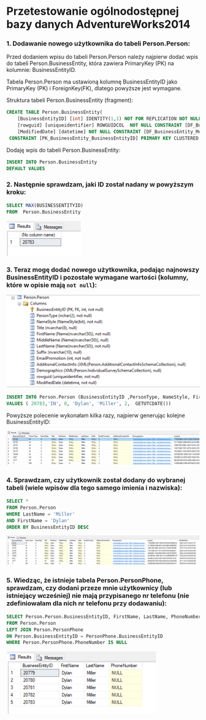 # Przetestowanie ogólnodostępnej bazy danych AdventureWorks2014

### 1. Dodawanie nowego użytkownika do tabeli Person.Person:

Przed dodaniem wpisu do tabeli Person.Person należy najpierw dodać wpis do tabeli Person.BusinessEntity, która zawiera PrimaryKey (PK) na kolumnie: BusinessEntityID.

Tabela Person.Person ma ustawioną kolumnę BusinessEntityID jako PrimaryKey (PK) i ForeignKey(FK), dlatego powyższe jest wymagane.
 
Struktura tabeli Person.BusinessEntity (fragment):

```sql
CREATE TABLE Person.BusinessEntity(
	[BusinessEntityID] [int] IDENTITY(1,1) NOT FOR REPLICATION NOT NULL,
	[rowguid] [uniqueidentifier] ROWGUIDCOL  NOT NULL CONSTRAINT [DF_BusinessEntity_rowguid]  DEFAULT (newid()),
	[ModifiedDate] [datetime] NOT NULL CONSTRAINT [DF_BusinessEntity_ModifiedDate]  DEFAULT (getdate()),
 CONSTRAINT [PK_BusinessEntity_BusinessEntityID] PRIMARY KEY CLUSTERED
```

Dodaję wpis do tabeli Person.BusinessEntity:

```sql
INSERT INTO Person.BusinessEntity 
DEFAULT VALUES
```
### 2. Następnie sprawdzam, jaki ID został nadany w powyższym kroku:

```sql
SELECT MAX(BUSINESSENTITYID)  
FROM  Person.BusinessEntity
```

![obrazek nr1](img/01.jpg)

### 3. Teraz mogę dodać nowego użytkownika, podając najnowszy BusinessEntityID i pozostałe wymagane wartości (kolumny, które w opisie mają `not null`):

![obrazek nr2](img/02.jpg)

```sql
INSERT INTO Person.Person (BusinessEntityID ,PersonType, NameStyle, FirstName, LastName, EmailPromotion, ModifiedDate) 
VALUES ( 20783,'IN', 0, 'Dylan', 'Miller', 2,  GETUTCDATE())
```

Powyższe polecenie wykonałam kilka razy, najpierw generując kolejne BusinessEntityID:

![obrazek nr3](img/03.jpg)

### 4. Sprawdzam, czy użytkownik został dodany do wybranej tabeli (wiele wpisów dla tego samego imienia i nazwiska):

```sql
SELECT *
FROM Person.Person
WHERE LastName = 'Miller'
AND FirstName = 'Dylan'
ORDER BY BusinessEntityID DESC
```

![obrazek nr4](img/04.jpg)

### 5. Wiedząc, że istnieje tabela Person.PersonPhone, sprawdzam, czy dodani przeze mnie użytkownicy (lub istniejący wcześniej) nie mają przypisanego nr telefonu (nie zdefiniowałam dla nich nr telefonu przy dodawaniu):

```sql
SELECT Person.Person.BusinessEntityID, FirstName, LastName, PhoneNumber
FROM Person.Person
LEFT JOIN Person.PersonPhone
ON Person.BusinessEntityID = PersonPhone.BusinessEntityID
WHERE Person.PersonPhone.PhoneNumber IS NULL
```

![obrazek nr5](img/05.jpg)
